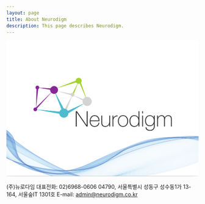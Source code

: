 ```yaml
---
layout: page
title: About Neurodigm
description: This page describes Neurodigm.
---
```

![Neurodigm_CI](/img/Neurodigm_CI.png "Neurodigm_CI")

(주)뉴로다임
대표전화: 02)6968-0606
04790, 서울특별시 성동구 성수동1가 13-164, 서울숲IT 1301호
E-mail: admin@neurodigm.co.kr
